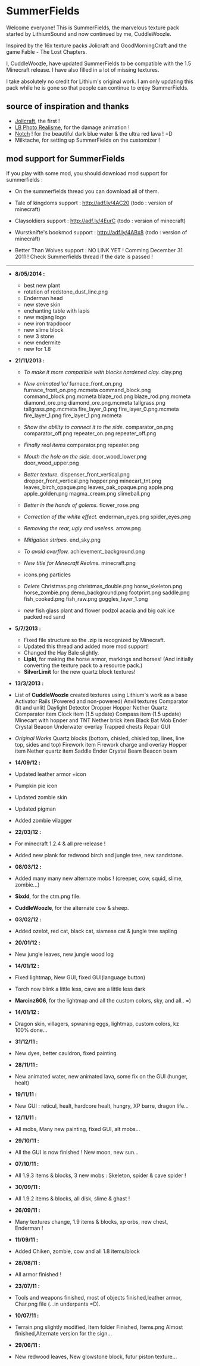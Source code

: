 SummerFields
============

Welcome everyone! This is SummerFields, the marvelous texture pack
started by LithiumSound and now continued by me, CuddleWoozle.

Inspired by the 16x texture packs Jolicraft and GoodMorningCraft
and the game Fable - The Lost Chapters. 

I, CuddleWoozle, have updated SummerFields to be compatible with the 1.5 Minecraft release.  I have also filled in a lot of missing textures.

I take absolutely no credit for Lithium's original work.  I am only updating this pack while he is gone so that people can continue to enjoy SummerFields.

source of inspiration and thanks
--------------------------------

* [Jolicraft][1], the first !
* [LB Photo Realisme][2], for the damage animation !
* [Notch][3] ! for the beautiful dark blue water & the ultra red lava ! =D
* Milktache, for setting up SummerFields on the customizer !

mod support for SummerFields
----------------------------

If you play with some mod, you should download mod support for summerfields :
 - On the summerfields thread you can download all of them.

 - Tale of kingdoms support :
	http://adf.ly/4AC20 (todo : version of minecraft)

 - Claysoldiers support :
	http://adf.ly/4EurC (todo : version of minecraft)

 - Wurstknifte's bookmod support :
	http://adf.ly/4ABx8 (todo : version of minecraft)

 - Better Than Wolves support :
	NO LINK YET !
	Comming December 31 2011 ! 
	Check Summerfields thread if the date is passed !
    
----------------

 - **8/05/2014 :**
    - best new plant
    - rotation of redstone_dust_line.png
    - Enderman head
    - new steve skin
    - enchanting table with lapis
    - new mojang logo
    - new iron trapdooor
    - new slime block
    - new 3 stone
    - new endermite
    - new for 1.8

 - **21/11/2013 :**
   - *To make it more compatible with blocks hardened clay.*
    clay.png
    
   - *New animated \o/*
    furnace_front_on.png
    furnace_front_on.png.mcmeta
    command_block.png
    command_block.png.mcmeta
    blaze_rod.png
    blaze_rod.png.mcmeta
    diamond_ore.png
    diamond_ore.png.mcmeta
    tallgrass.png
    tallgrass.png.mcmeta
    fire_layer_0.png
    fire_layer_0.png.mcmeta
    fire_layer_1.png
    fire_layer_1.png.mcmeta
  
   - *Show the ability to connect it to the side.*
    comparator_on.png
    comparator_off.png
    repeater_on.png
    repeater_off.png
  
   - *Finally real items*
    comparator.png
    repeater.png
  
   - *Mouth the hole on the side.*
    door_wood_lower.png
    door_wood_upper.png
  
   - *Better texture.*
    dispenser_front_vertical.png
    dropper_front_vertical.png
    hopper.png
    minecart_tnt.png
    leaves_birch_opaque.png
    leaves_oak_opaque.png
    apple.png
    apple_golden.png
    magma_cream.png
    slimeball.png
  
   - *Better in the hands of golems.*
    flower_rose.png
  
   - *Correction of the white effect.*
    enderman_eyes.png
    spider_eyes.png
  
   - *Removing the rear, ugly and useless.*
    arrow.png
  
   - *Mitigation stripes.*
    end_sky.png
  
   - *To avoid overflow.*
    achievement_background.png

   - *New title for Minecraft Realms.*
    minecraft.png
  
   - icons.png
    particles
  
   - *Delete*
    Christmas.png
    christmas_double.png
    horse_skeleton.png
    horse_zombie.png
    demo_background.png
    footprint.png
    saddle.png
    fish_cooked.png
    fish_raw.png
    goggles_layer_1.png
  
   - *new*
    fish
    glass
    plant and flower
    podzol
    acacia and big oak
    ice packed
    red sand
  
 - **5/7/2013 :**
   - Fixed file structure so the .zip is recognized by Minecraft.
   - Updated this thread and added more mod support!
   - Changed the Hay Bale slightly.
   - **Lipki**, for making the horse armor, markings and horses!  (And initially converting the texture pack to a resource pack.)
   - **SilverLimit** for the new quartz block textures!

 - **13/3/2013 :**
  - List of **CuddleWoozle** created textures using Lithium's work as a base
   Activator Rails (Powered and non-powered)
   Anvil textures
   Comparator (lit and unlit)
   Daylight Detector
   Dropper
   Hopper
   Nether Quartz
   Comparator item
   Clock item (1.5 update)
   Compass item (1.5 update)
   Minecart with hopper and TNT
   Nether brick item
   Black Bat Mob
   Ender Crystal
   Beacon
   Underwater overlay
   Trapped chests
   Repair GUI
  - *Original Works*
    Quartz blocks (bottom, chisled, chisled top, lines, line top, sides and top)
    Firework item
    Firework charge and overlay
    Hopper item
    Nether quartz item
    Saddle
    Ender Crystal Beam
    Beacon beam

 - **14/09/12 :**
  - Updated leather armor +icon
  - Pumpkin pie icon
  - Updated zombie skin
  - Updated pigman
  - Added zombie vilagger

 - **22/03/12 :**
  - For minecraft 1.2.4 & all pre-release !
  - Added new plank for redwood birch and jungle tree, new sandstone.

 - **08/03/12 :**
  - Added many many new alternate mobs !
  (creeper, cow, squid, slime, zombie...)
  - **Sixdd**, for the ctm.png file.
  - **CuddleWoozle**, for the alternate cow & sheep.

 - **03/02/12 :**
  - Added ozelot, red cat, black cat, siamese cat & jungle tree sapling

 - **20/01/12 :**
  - New jungle leaves, new jungle wood log

 - **14/01/12 :**
  - Fixed lightmap, New GUI, fixed GUI(language button)
  - Torch now blink a little less, cave are a little less dark
  - **Marcinz606**, for the lightmap and all the custom colors, sky, and all.. =)

 - **14/01/12 :**
  - Dragon skin, villagers, spwaning eggs, lightmap, custom colors, kz 100% done...

 - **31/12/11 :**
  - New dyes, better cauldron, fixed painting

 - **28/11/11 :**
  - New animated water, new animated lava, some fix on the GUI (hunger, healt)

 - **19/11/11 :**
  - New GUI : reticul, healt, hardcore healt, hungry, XP barre, dragon life...

 - **12/11/11 :**
  - All mobs, Many new painting, fixed GUI, alt mobs...

 - **29/10/11 :**
  - All the GUI is now finished ! New moon, new sun...

 - **07/10/11 :**
  - All 1.9.3 items & blocks, 3 new mobs : Skeleton, spider & cave spider !

 - **30/09/11 :**
  - All 1.9.2 items & blocks, all disk, slime & ghast !

 - **26/09/11 :**
  - Many textures change, 1.9 items & blocks, xp orbs, new chest, Enderman !

 - **11/09/11 :**
  - Added Chiken, zombie, cow and all 1.8 items/block

 - **28/08/11 :**
  - All armor finished !

 - **23/07/11 :**
  - Tools and weapons finished, most of objects finished,leather armor, Char.png file (...in underpants =D).

 - **10/07/11 :**
  - Terrain.png slightly modified, Item folder Finished, Items.png Almost finished,Alternate version for the sign...

 - **29/06/11 :**
  - New redwood leaves, New glowstone block, futur piston texture...


  [1]: http://www.jolicraft.com/
  [2]: http://www.minecraftforum.net/viewtopic.php?t=136785
  [3]: http://www.minecraft.net
